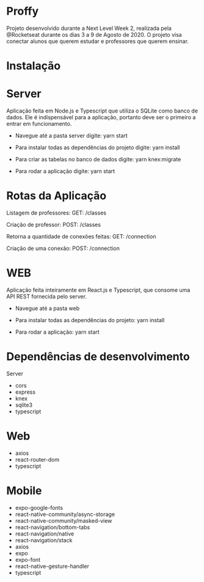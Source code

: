 # Proffy
Projeto desenvolvido durante a Next Level Week 2, realizada pela @Rocketseat durante os dias 3 a 9 de Agosto de 2020.
 O projeto visa conectar alunos que querem estudar e professores que querem ensinar.
 
 # Instalação
  # Server
Aplicação feita em Node.js e Typescript que utiliza o SQLite como banco de dados. Ele é indispensável para a aplicação, portanto deve ser o primeiro a entrar em funcionamento.
*  Navegue até a pasta server digite:
yarn start

*  Para instalar todas as dependências do projeto digite:
yarn install

* Para criar as tabelas no banco de dados digite:
yarn knex:migrate

* Para rodar a aplicação digite:
yarn start

 # Rotas da Aplicação
 
 Listagem de professores: GET: /classes

Criação de professor: POST: /classes

Retorna a quantidade de conexões feitas: GET: /connection

Criação de uma conexão: POST: /connection
#  WEB
Aplicação feita inteiramente em React.js e Typescript, que consome uma API REST fornecida pelo server.

* Navegue até a pasta web

 * Para instalar todas as dependências do projeto:
 yarn install

* Para rodar a aplicação:
yarn start
#  Dependências de desenvolvimento

Server

* cors
* express
* knex
* sqlite3
* typescript
#  Web
* axios
* react-router-dom
* typescript

# Mobile
* expo-google-fonts
* react-native-community/async-storage
* react-native-community/masked-view
* react-navigation/bottom-tabs
* react-navigation/native
* react-navigation/stack
* axios
* expo
* expo-font
* react-native-gesture-handler
* typescript
